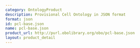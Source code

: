```yaml
---
category: OntologyProduct
description: Provisional Cell Ontology in JSON format
format: json
id: pcl-base.json
name: pcl-base.json
product_url: http://purl.obolibrary.org/obo/pcl-base.json
layout: product_detail
---
```

